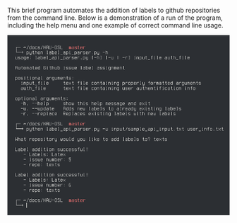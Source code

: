 This brief program automates the addition of labels to github repositories from the command line. Below is a demonstration of a run of the program, including the help menu and one example of correct command line usage.

![](/demos/label_api_parser_demo.png)
